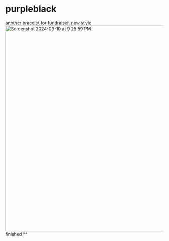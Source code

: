 # purpleblack

another bracelet for fundraiser, new style
<img width="654" alt="Screenshot 2024-09-10 at 9 25 59 PM" src="https://github.com/user-attachments/assets/f709e975-ab70-4561-afb0-ab34e0ae0037">
finished ^^
